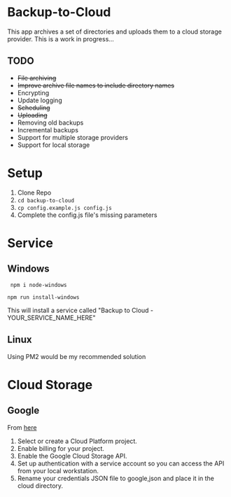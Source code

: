 # Backup-to-Cloud
This app archives a set of directories and uploads them to a cloud storage provider. This is a work in progress...

## TODO
- ~~File archiving~~
- ~~Improve archive file names to include directory names~~
- Encrypting
- Update logging
- ~~Scheduling~~
- ~~Uploading~~
- Removing old backups
- Incremental backups
- Support for multiple storage providers
- Support for local storage

# Setup
1. Clone Repo
2. `cd backup-to-cloud`
3. `cp config.example.js config.js`
4. Complete the config.js file's missing parameters

# Service

## Windows

``` npm i node-windows```

```npm run install-windows```

This will install a service called "Backup to Cloud - YOUR_SERVICE_NAME_HERE"

## Linux

Using PM2 would be my recommended solution


# Cloud Storage

## Google

From [here](https://www.npmjs.com/package/@google-cloud/storage)
1) Select or create a Cloud Platform project.
2) Enable billing for your project.
3) Enable the Google Cloud Storage API.
4) Set up authentication with a service account so you can access the API from your local workstation.
5) Rename your credentials JSON file to google,json and place it in the cloud directory.

